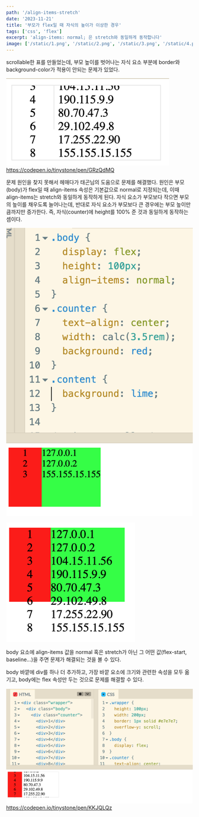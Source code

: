 ```yaml
---
path: '/align-items-stretch'
date: '2023-11-21'
title: '부모가 flex일 때 자식의 높이가 이상한 경우'
tags: ['css', 'flex']
excerpt: 'align-items: normal; 은 stretch와 동일하게 동작합니다'
image: ['/static/1.png', '/static/2.png', '/static/3.png', '/static/4.png']
---
```


scrollable한 표를 만들었는데, 부모 높이를 벗어나는 자식 요소 부분에 border와 background-color가 적용이 안되는 문제가 있었다.

![](./static/1.png)
https://codepen.io/tinystone/pen/GRzQdMQ

문제 원인을 찾지 못해서 헤매다가 태곤님의 도움으로 문제를 해결했다. 원인은 부모(body)가 flex일 때 align-items 속성은 기본값으로 normal로 지정되는데, 이때 align-items는 stretch와 동일하게 동작하게 된다. 자식 요소가 부모보다 작으면 부모의 높이를 채우도록 늘어나는데, 반대로 자식 요소가 부모보다 큰 경우에는 부모 높이만큼까지만 증가한다. 즉, 자식(counter)에 height를 100% 준 것과 동일하게 동작하는 셈이다.

![](./static/2.png)

![](./static/3.png)

body 요소에 align-items 값을 normal 혹은 stretch가 아닌 그 어떤 값(flex-start, baseline...)을 주면 문제가 해결되는 것을 볼 수 있다.

body 바깥에 div를 하나 더 추가하고, 가장 바깥 요소에 크기와 관련한 속성을 모두 옮기고, body에는 flex 속성만 두는 것으로 문제를 해결할 수 있다.

![](./static/4.png)
https://codepen.io/tinystone/pen/KKJQLQz